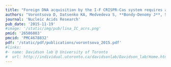 ```yaml
---
title: "Foreign DNA acquisition by the I-F CRISPR-Cas system requires all components of the interference machinery"
authors: "Vorontsova D, Datsenko KA, Medvedeva S, **Bondy-Denomy J**, Savitskaya EE, Pougach K, Logacheva M, Wiedenheft B, Davidson AR, Severinov K, Semenova E"
journal: 'Nucleic Acids Research'
pub_date: '2015-11-19'
#image: '/static/img/pub/lina_IC_acrs.png'
pmid: '26586803'
pmcid: 'PMC4678832'
pdf: '/static/pdf/publications/vorontsova_2015.pdf'
#links:
#- name: Davidson lab @ University of Toronto
#  url: http://individual.utoronto.ca/davidsonlab/Davidson_lab/Home.html
---
```

